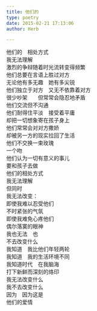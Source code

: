 ```yaml
---  
title: 他们的  
type: poetry  
date: 2015-02-21 17:13:06  
author: Herb  

---  
```

他们的　相处方式  
我无法理解    
激烈的争辩随着时光流转变得频繁  
他们总要在言语上胜过对方  
无论他有多无趣　她有多尖锐  
他们独立于对方　又无不依靠着对方  
很少吵架　　但常常会隐忍地矛盾  
他们交流但不沟通  
他们耐得住平淡　接受着平庸  
却把一切想象寄在孩子身上    
他们常常会对对方撒娇  
却被另一方的现实拉回了生活  
他们不交换一束玫瑰  
一个吻  
他们认为一切有意义的事儿  
要和孩子去做    
他们的相处方式  
我无法理解  
但同时  
我无法改变：  
即使我难以忍受他们  
不时紧张的气氛  
即使我难免心疼他们  
偶尔落寞的眼神  
我也无法　也  
不去改变什么    
我知道　我比他们年轻两轮  
我知道　我的生活环境不同  
我知道时代　在我脑海  
打下新鲜而深刻的烙印  
我无法改变什么  
我不去改变什么  
因为　因为这是  
他们的爱情